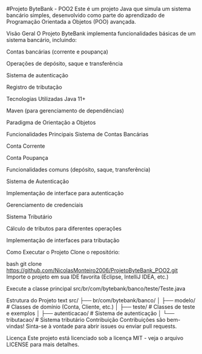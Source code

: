 #Projeto ByteBank - POO2
Este é um projeto Java que simula um sistema bancário simples, desenvolvido como parte do aprendizado de Programação Orientada a Objetos (POO) avançada.

Visão Geral
O Projeto ByteBank implementa funcionalidades básicas de um sistema bancário, incluindo:

Contas bancárias (corrente e poupança)

Operações de depósito, saque e transferência

Sistema de autenticação

Registro de tributação

Tecnologias Utilizadas
Java 11+

Maven (para gerenciamento de dependências)

Paradigma de Orientação a Objetos

Funcionalidades Principais
Sistema de Contas Bancárias

Conta Corrente

Conta Poupança

Funcionalidades comuns (depósito, saque, transferência)

Sistema de Autenticação

Implementação de interface para autenticação

Gerenciamento de credenciais

Sistema Tributário

Cálculo de tributos para diferentes operações

Implementação de interfaces para tributação

Como Executar o Projeto
Clone o repositório:

bash
git clone https://github.com/NicolasMonteiro2006/ProjetoByteBank_POO2.git
Importe o projeto em sua IDE favorita (Eclipse, IntelliJ IDEA, etc.)

Execute a classe principal src/br/com/bytebank/banco/teste/Teste.java

Estrutura do Projeto
text
src/
├── br/com/bytebank/banco/
│   ├── modelo/          # Classes de domínio (Conta, Cliente, etc.)
│   ├── teste/           # Classes de teste e exemplos
│   ├── autenticacao/    # Sistema de autenticação
│   └── tributacao/      # Sistema tributário
Contribuição
Contribuições são bem-vindas! Sinta-se à vontade para abrir issues ou enviar pull requests.

Licença
Este projeto está licenciado sob a licença MIT - veja o arquivo LICENSE para mais detalhes.
